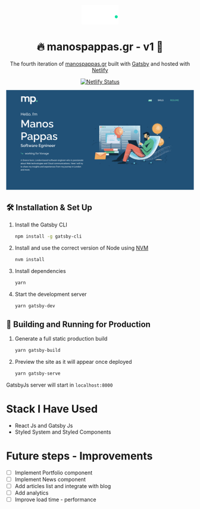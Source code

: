 <div align="center">
  <img alt="Logo" src="./packages/landing-gatsby/src/common/assets/image/portfolio/logo_short.png" width="100" />
</div>
<h1 align="center">
🔥 manospappas.gr - v1 🚀
</h1>
<p align="center">
  The fourth iteration of <a href="https://manospappas.gr" target="_blank">manospappas.gr</a> built with <a href="https://www.gatsbyjs.org/" target="_blank">Gatsby</a> and hosted with <a href="https://www.netlify.com/" target="_blank">Netlify</a>
</p>
<p align="center">
  <a href="https://app.netlify.com/sites/awesome-villani-9cd9c5/deploys" target="_blank">
    <img src="https://api.netlify.com/api/v1/badges/1963b488-7b78-48c9-9e2d-6fb5e47ab3af/deploy-status" alt="Netlify Status" />
  </a>
</p>

![demo](packages/landing-gatsby/src/common/assets/image/demo_v1.png)

## 🛠 Installation & Set Up

1. Install the Gatsby CLI

   ```sh
   npm install -g gatsby-cli
   ```

2. Install and use the correct version of Node using [NVM](https://github.com/nvm-sh/nvm)

   ```sh
   nvm install
   ```

3. Install dependencies

   ```sh
   yarn
   ```

4. Start the development server

   ```sh
   yarn gatsby-dev
   ```

## 🚀 Building and Running for Production

1. Generate a full static production build

   ```sh
   yarn gatsby-build
   ```

1. Preview the site as it will appear once deployed

   ```sh
   yarn gatsby-serve
   ```

GatsbyJs server will start in `localhost:8000`

# Stack I Have Used

- React Js and Gatsby Js
- Styled System and Styled Components

# Future steps - Improvements

- [ ] Implement Portfolio component
- [ ] Implement News component
- [ ] Add articles list and integrate with blog
- [ ] Add analytics
- [ ] Improve load time - performance
